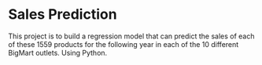 # Sales Prediction
This project is to build a regression model that can predict the sales of each of these 1559 products for the following year in each of the 10 different BigMart outlets. Using Python. 
